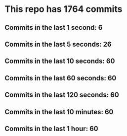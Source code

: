 # This repo has 1764 commits

## Commits in the last 1 second: 6
## Commits in the last 5 seconds: 26
## Commits in the last 10 seconds: 60
## Commits in the last 60 seconds: 60
## Commits in the last 120 seconds: 60
## Commits in the last 10 minutes: 60
## Commits in the last 1 hour: 60
